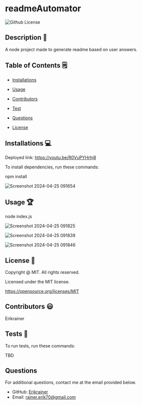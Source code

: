 # readmeAutomator
  ![Github License](https://img.shields.io/badge/License-MIT-yellow.svg)


## Description 📝

A node project made to generate readme based on user answers.

## Table of Contents 🗒

* [Installations](#installations-💻)

* [Usage](#usage-🏆)

* [Contributors](#contributors-😃)

* [Test](#tests-🧪)

* [Questions](#questions)

* [License](#license-📛)

## Installations  💻

Deployed link: https://youtu.be/R0VuPYHrhj8 

To install dependencies, run these commands:

npm install

![Screenshot 2024-04-25 091654](https://github.com/Erikrainer/readmeAutomator/assets/160955635/71afa1db-a9ef-4cb2-858f-d5b3df402a68)


## Usage 🏆

node index.js

![Screenshot 2024-04-25 091825](https://github.com/Erikrainer/readmeAutomator/assets/160955635/40c4aa8b-ce25-4e8d-8115-6a7bd53e7207)

![Screenshot 2024-04-25 091839](https://github.com/Erikrainer/readmeAutomator/assets/160955635/68eb6001-8532-4f10-acf9-99db289234eb)

![Screenshot 2024-04-25 091846](https://github.com/Erikrainer/readmeAutomator/assets/160955635/f943f2ae-838b-47dd-aede-e8f0abc4b303)


## License 📛 

  Copyright @ MIT. All rights reserved.

  Licensed under the MIT license.

  https://opensource.org/licenses/MIT

## Contributors 😃

Erikrainer

## Tests 🧪

To run tests, run these commands:


TBD


## Questions

For additional questions, contact me at the email provided below. 

- GitHub: [Erikrainer](https://github.com/Erikrainer/)
- Email:  rainer.erik70@gmail.com

